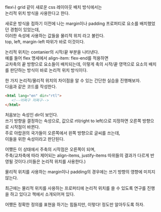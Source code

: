<p>
flex나 grid 같이 새로운 css 레이아웃 배치 방식에서는<br />
논리적 위치 방식을 사용한다고 한다. 
</p>

<p>
새로운 방식을 접하기 이전에 나는
margin이나 padding 프로퍼티로 요소를 배치했었던 경험이 있었는데,<br />
이러한 속성에 사용하는 값들을 물리적 위치 라고 불린다.<br />
top, left, margin-left 따위가 바로 이것이다.   
</p>

<p>
논리적 위치는 contanier의 시작/끝 부분을 나타낸다.<br />
예를 들어 flex 명세에서 align-item: flex-end를 적용하면<br />
교차축의 끝 방향으로 요소들이 배치되는데, 이렇게 축의 시작/끝 영역으로
요소의 배치를 판단하는 방식이 바로 논리적 위치 방식이다.  
</p>

<p>
한 가지 논리적/물리적 위치의 차이점을 알 수 있는
간단한 실습을 진행해보자.<br />
다음과 같은 코드를 작성한다.
</p>

```html
<html lang="en" dir="rtl">
   <!--어쩌구 저쩌구-->
</html>
```

<p>
처음보는 속성인 dir이 보인다.<br />
쓰기 방향을 결정하는 속성으로, 값으로 rtl(right to left)으로 지정하면
오른쪽 방향으로 시작점이 바뀐다.<br />
주로 아랍권의 국가들이 오른쪽에서 왼쪽 방향으로 글씨를 쓰는데,<br />
이들을 위한 속성이라고 판단된다. 
</p>

<p>
어쨌든 이 상태에서 주축의 시작점은 오른쪽이 되며,<br />
주축/교차축에 따라 제어되는 align-items, justify-items 따위들의
결과가 다르게 반영될 것이다.(이들은 논리적 위치를 사용한다.)   
</p>

<p>
물리적 위치를 사용하는 margin이나 padding의 경우에는
쓰기 방향의 영향에 미치지 않는다.   
</p>

<p>
최근에는 물리적 위치를 사용하는 프로퍼티에
논리적 위치를 쓸 수 있도록 연구를 진행을 하고 있다고 책에서 소개되어져 있다.
</p>

<p>
어쨌든 정확한 정의를 표현을 하기는 힘들지만,
이렇다! 정도만 알아두도록 하자.
</p>
